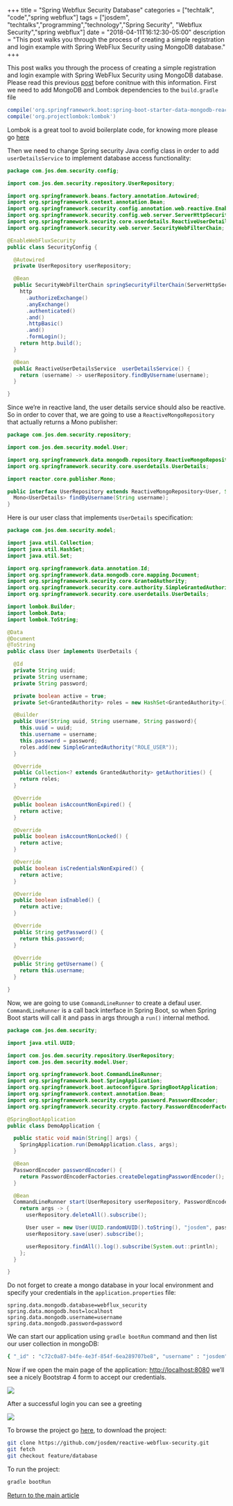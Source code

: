 +++
title =  "Spring Webflux Security Database"
categories = ["techtalk", "code","spring webflux"]
tags = ["josdem", "techtalks","programming","technology","Spring Security", "Webflux Security","spring webflux"]
date = "2018-04-11T16:12:30-05:00"
description = "This post walks you through the process of creating a simple registration and login example with Spring WebFlux Security using MongoDB database."
+++

This post walks you through the process of creating a simple registration and login example with Spring WebFlux Security using MongoDB database. Please read this previous [post](/techtalk/spring/spring_webflux_security) before conitnue with this information. First we need to add MongoDB and Lombok dependencies to the `build.gradle` file

```groovy
compile('org.springframework.boot:spring-boot-starter-data-mongodb-reactive')
compile('org.projectlombok:lombok')
```

Lombok is a great tool to avoid boilerplate code, for knowing more please go [here](https://projectlombok.org/)

Then we need to change Spring security Java config class in order to add `userDetailsService` to implement database access functionality:

```java
package com.jos.dem.security.config;

import com.jos.dem.security.repository.UserRepository;

import org.springframework.beans.factory.annotation.Autowired;
import org.springframework.context.annotation.Bean;
import org.springframework.security.config.annotation.web.reactive.EnableWebFluxSecurity;
import org.springframework.security.config.web.server.ServerHttpSecurity;
import org.springframework.security.core.userdetails.ReactiveUserDetailsService;
import org.springframework.security.web.server.SecurityWebFilterChain;

@EnableWebFluxSecurity
public class SecurityConfig {

  @Autowired
  private UserRepository userRepository;

  @Bean
  public SecurityWebFilterChain springSecurityFilterChain(ServerHttpSecurity http) {
    http
      .authorizeExchange()
      .anyExchange()
      .authenticated()
      .and()
      .httpBasic()
      .and()
      .formLogin();
    return http.build();
  }

  @Bean
  public ReactiveUserDetailsService  userDetailsService() {
    return (username) -> userRepository.findByUsername(username);
  }

}
```

Since we’re in reactive land, the user details service should also be reactive. So in order to cover that, we are going to use a `ReactiveMongoRepository` that actually returns a Mono publisher:

```java
package com.jos.dem.security.repository;

import com.jos.dem.security.model.User;

import org.springframework.data.mongodb.repository.ReactiveMongoRepository;
import org.springframework.security.core.userdetails.UserDetails;

import reactor.core.publisher.Mono;

public interface UserRepository extends ReactiveMongoRepository<User, String> {
  Mono<UserDetails> findByUsername(String username);
}
```

Here is our user class that implements `UserDetails` specification:

```java
package com.jos.dem.security.model;

import java.util.Collection;
import java.util.HashSet;
import java.util.Set;

import org.springframework.data.annotation.Id;
import org.springframework.data.mongodb.core.mapping.Document;
import org.springframework.security.core.GrantedAuthority;
import org.springframework.security.core.authority.SimpleGrantedAuthority;
import org.springframework.security.core.userdetails.UserDetails;

import lombok.Builder;
import lombok.Data;
import lombok.ToString;

@Data
@Document
@ToString
public class User implements UserDetails {

  @Id
  private String uuid;
  private String username;
  private String password;

  private boolean active = true;
  private Set<GrantedAuthority> roles = new HashSet<GrantedAuthority>();

  @Builder
  public User(String uuid, String username, String password){
    this.uuid = uuid;
    this.username = username;
    this.password = password;
    roles.add(new SimpleGrantedAuthority("ROLE_USER"));
  }

  @Override
  public Collection<? extends GrantedAuthority> getAuthorities() {
    return roles;
  }

  @Override
  public boolean isAccountNonExpired() {
    return active;
  }

  @Override
  public boolean isAccountNonLocked() {
    return active;
  }

  @Override
  public boolean isCredentialsNonExpired() {
    return active;
  }

  @Override
  public boolean isEnabled() {
    return active;
  }

  @Override
  public String getPassword() {
    return this.password;
  }

  @Override
  public String getUsername() {
    return this.username;
  }

}
```

Now, we are going to use `CommandLineRunner` to create a defaul user. `CommandLineRunner` is a call back interface in Spring Boot, so when Spring Boot starts will call it and pass in args through a `run()` internal method.

```java
package com.jos.dem.security;

import java.util.UUID;

import com.jos.dem.security.repository.UserRepository;
import com.jos.dem.security.model.User;

import org.springframework.boot.CommandLineRunner;
import org.springframework.boot.SpringApplication;
import org.springframework.boot.autoconfigure.SpringBootApplication;
import org.springframework.context.annotation.Bean;
import org.springframework.security.crypto.password.PasswordEncoder;
import org.springframework.security.crypto.factory.PasswordEncoderFactories;

@SpringBootApplication
public class DemoApplication {

  public static void main(String[] args) {
    SpringApplication.run(DemoApplication.class, args);
  }

  @Bean
  PasswordEncoder passwordEncoder() {
    return PasswordEncoderFactories.createDelegatingPasswordEncoder();
  }

  @Bean
  CommandLineRunner start(UserRepository userRepository, PasswordEncoder passwordEncoder){
    return args -> {
      userRepository.deleteAll().subscribe();

      User user = new User(UUID.randomUUID().toString(), "josdem", passwordEncoder.encode("12345678"));
      userRepository.save(user).subscribe();

      userRepository.findAll().log().subscribe(System.out::println);
    };
  }

}
```

Do not forget to create a mongo database in your local environment and specify your credentials in the `application.properties` file:

```properties
spring.data.mongodb.database=webflux_security
spring.data.mongodb.host=localhost
spring.data.mongodb.username=username
spring.data.mongodb.password=password
```

We can start our application using `gradle bootRun` command and then list our user collection in mongoDB:

```bash
{ "_id" : "c72c0a87-b4fe-4e3f-854f-6ea289707be8", "username" : "josdem", "password" : "{bcrypt}$2a$10$L8J6n1xMX.OM8Og.6Q/1keDqwpiv/PCCTD5cbvEiKuH7kWUh/aw4m", "active" : true, "roles" : [ { "role" : "ROLE_USER", "_class" : "org.springframework.security.core.authority.SimpleGrantedAuthority" } ], "_class" : "com.jos.dem.security.model.User" }
```

Now if we open the main page of the application: [http://localhost:8080](http://localhost:8080) we’ll see a nicely Bootstrap 4 form to accept our credentials.

<img src="/img/techtalks/spring/login_form.png">

After a successful login you can see a greeting

<img src="/img/techtalks/spring/form_greeting.png">


To browse the project go [here](https://github.com/josdem/reactive-webflux-security), to download the project:

```bash
git clone https://github.com/josdem/reactive-webflux-security.git
git fetch
git checkout feature/database
```

To run the project:

```bash
gradle bootRun
```


[Return to the main article](/techtalk/spring#Spring_Boot_Reactive)
